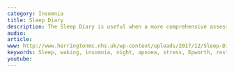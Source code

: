```yaml
---
category: Insomnia
title: Sleep Diary
description: The Sleep Diary is useful when a more comprehensive assessment is required. Generally, people include the Sleep Diary as part of their daily routine. The times that are written down need only be estimated. 
audio: 
article: 
www: http://www.herringtonmc.nhs.uk/wp-content/uploads/2017/12/Sleep-Diary.pdf
keywords: Sleep, waking, insomnia, night, apnoea, stress, Epworth, restriction, audio, questionnaire, sleep hygiene, sleep problem, sleep restriction
youtube:
--- 
```

